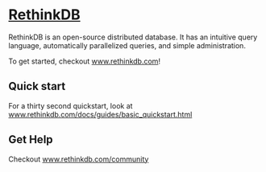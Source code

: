 [RethinkDB](http://www.rethinkdb.com)
=================

RethinkDB is an open-source distributed database. It has an intuitive
query language, automatically parallelized queries, and simple
administration.

To get started, checkout www.rethinkdb.com!

Quick start
-----------

For a thirty second quickstart, look at www.rethinkdb.com/docs/guides/basic_quickstart.html

Get Help
--------

Checkout www.rethinkdb.com/community



